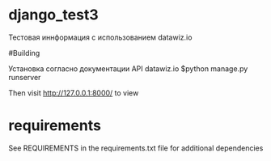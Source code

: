 # django_test3

Тестовая иннформация  с использованием datawiz.io


#Building
<p>
	Установка согласно документации API datawiz.io
	$python manage.py runserver <br/>
</p>

Then visit http://127.0.0.1:8000/ to view 

# requirements

See REQUIREMENTS in the requirements.txt file for additional dependencies

